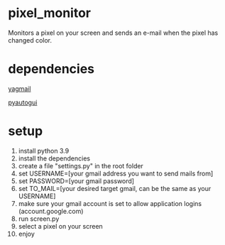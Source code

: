 # pixel_monitor
Monitors a pixel on your screen and sends an e-mail when the pixel has changed color.

# dependencies
[yagmail](https://pypi.org/project/yagmail/)

[pyautogui](https://pyautogui.readthedocs.io/en/latest)

# setup
1. install python 3.9
2. install the dependencies
3. create a file "settings.py" in the root folder
4. set USERNAME=[your gmail address you want to send mails from]
5. set PASSWORD=[your gmail password]
6. set TO_MAIL=[your desired target gmail, can be the same as your USERNAME]
7. make sure your gmail account is set to allow application logins (account.google.com)  
8. run screen.py
9. select a pixel on your screen
10. enjoy


